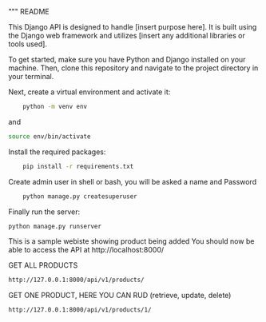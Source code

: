 """
README

This Django API is designed to handle [insert purpose here]. It is built using the Django web framework and utilizes [insert any additional libraries or tools used].

To get started, make sure you have Python and Django installed on your machine. Then, clone this repository and navigate to the project directory in your terminal.

Next, create a virtual environment and activate it:

```bash
    python -m venv env
```
and 
```bash
source env/bin/activate
 ```

Install the required packages:
```bash
    pip install -r requirements.txt
```

<!-- create admin -->
Create admin user in shell or bash, you will be asked a name and Password
```bash
    python manage.py createsuperuser
```

Finally run the server:

```bash
python manage.py runserver
```
<!-- website -->
This is a sample webiste showing product being added
You should now be able to access the API at http://localhost:8000/

GET ALL PRODUCTS
```bash
http://127.0.0.1:8000/api/v1/products/
```

GET ONE PRODUCT, HERE YOU CAN RUD (retrieve, update, delete)
```bash
http://127.0.0.1:8000/api/v1/products/1/
```

<!-- For more information on how to use this API, please refer to the documentation at [insert link to documentation].
""" -->
